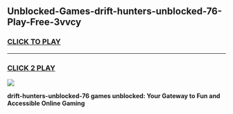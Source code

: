 
## Unblocked-Games-drift-hunters-unblocked-76-Play-Free-3vvcy
<h3>
<a href="https://premium76.site?title=drift-hunters-unblocked-76&ref=09A">CLICK TO PLAY</a></h3>
<hr>

<h3>
<a href="https://premium76.site?title=drift-hunters-unblocked-76&ref=09A">CLICK 2 PLAY</a>
  
</h3>

<a href="https://premium76.site?title=drift-hunters-unblocked-76&ref=09A"><img src="https://clearcache.store/games.png"></a>


**drift-hunters-unblocked-76 games unblocked: Your Gateway to Fun and Accessible Online Gaming**
